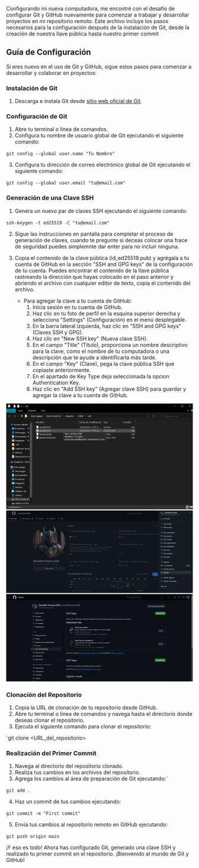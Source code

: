 Configurando mi nueva computadora, me encontré con el desafío de configurar Git y GitHub nuevamente para comenzar a trabajar y desarrollar proyectos en mi repositorio remoto. Este archivo incluye los pasos necesarios para la configuración después de la instalación de Git, desde la creación de nuestra llave pública hasta nuestro primer commit

## Guía de Configuración

Si eres nuevo en el uso de Git y GitHub, sigue estos pasos para comenzar a desarrollar y colaborar en proyectos:

### Instalación de Git

1. Descarga e instala Git desde [sitio web oficial de Git](https://gitforwindows.org/).

### Configuración de Git

1. Abre tu terminal o línea de comandos.
2. Configura tu nombre de usuario global de Git ejecutando el siguiente comando:

`git config --global user.name "Tu Nombre"`

3. Configura tu dirección de correo electrónico global de Git ejecutando el siguiente comando:

`git config --global user.email "tu@email.com"`

### Generación de una Clave SSH

1. Genera un nuevo par de claves SSH ejecutando el siguiente comando:

`ssh-keygen -t ed25519 -C "tu@email.com"`

2. Sigue las instrucciones en pantalla para completar el proceso de generación de claves, cuando te pregunte si deceas colocar una frace de seguridad puedes simplemnte dar enter para no incluir ninguna.

3. Copia el contenido de la clave pública (id_ed25519.pub) y agrégala a tu cuenta de GitHub en la sección "SSH and GPG keys" de la configuración de tu cuenta. Puedes encontrar el contenido de la llave pública rastreando la dirección que hayas colocado en el paso anterior y abriendo el archivo con cualquier editor de texto, copia el contenido del archivo.

    - Para agregar la clave a tu cuenta de GitHub:
        1. Inicia sesión en tu cuenta de GitHub.
        2. Haz clic en tu foto de perfil en la esquina superior derecha y selecciona "Settings" (Configuración) en el menú desplegable.
        3. En la barra lateral izquierda, haz clic en "SSH and GPG keys" (Claves SSH y GPG).
        4. Haz clic en "New SSH key" (Nueva clave SSH).
        5. En el campo "Title" (Título), proporciona un nombre descriptivo para la clave, como el nombre de tu computadora o una descripción que te ayude a identificarla más tarde.
        6. En el campo "Key" (Clave), pega la clave pública SSH que copiaste anteriormente.
        7. En el apartado de Key Type deja seleccionada la opcion Authentication Key. 
        8. Haz clic en "Add SSH key" (Agregar clave SSH) para guardar y agregar la clave a tu cuenta de GitHub.

![Ejemplo de rura](img/Captura%20de%20pantalla%20(3).png)
![Ejemplo de rura](img/Captura%20de%20pantalla%20(4).png)
![Ejemplo de rura](img/Captura%20de%20pantalla%20(5).png)


### Clonación del Repositorio

1. Copia la URL de clonación de tu repositorio desde GitHub.
2. Abre tu terminal o línea de comandos y navega hasta el directorio donde deseas clonar el repositorio.
3. Ejecuta el siguiente comando para clonar el repositorio:

`git clone <URL_del_repositorio>


### Realización del Primer Commit

1. Navega al directorio del repositorio clonado.
2. Realiza tus cambios en los archivos del repositorio.
3. Agrega los cambios al área de preparación de Git ejecutando:`

`git add .`

4. Haz un commit de tus cambios ejecutando:

`git commit -m "First commit"`

5. Envía tus cambios al repositorio remoto en GitHub ejecutando:

`git push origin main`

¡Y eso es todo! Ahora has configurado Git, generado una clave SSH y realizado tu primer commit en el repositorio. ¡Bienvenido al mundo de Git y GitHub!